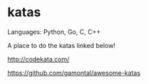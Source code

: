 # katas

Languages: Python, Go, C, C++

A place to do the katas linked below!

http://codekata.com/

https://github.com/gamontal/awesome-katas

